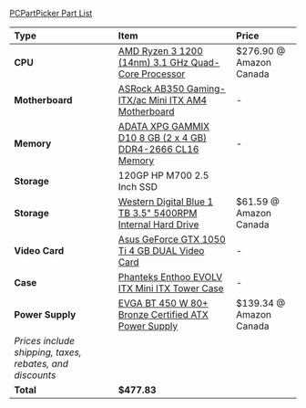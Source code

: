 [PCPartPicker Part List](https://ca.pcpartpicker.com/list/Fpdrqm)

Type|Item|Price
:----|:----|:----
**CPU** | [AMD Ryzen 3 1200 (14nm) 3.1 GHz Quad-Core Processor](https://ca.pcpartpicker.com/product/TX4NnQ/amd-ryzen-3-1300x-35ghz-quad-core-processor-yd1200bbaebox) | $276.90 @ Amazon Canada 
**Motherboard** | [ASRock AB350 Gaming-ITX/ac Mini ITX AM4 Motherboard](https://ca.pcpartpicker.com/product/nG98TW/asrock-ab350-gaming-itxac-mini-itx-am4-motherboard-ab350-gaming-itxac) |-
**Memory** | [ADATA XPG GAMMIX D10 8 GB (2 x 4 GB) DDR4-2666 CL16 Memory](https://ca.pcpartpicker.com/product/RHWfrH/adata-xpg-gammix-d10-8gb-2-x-4gb-ddr4-2666-memory-ax4u2666w4g16-dbg) |-
**Storage**| 120GP HP M700 2.5 Inch SSD|
**Storage** | [Western Digital Blue 1 TB 3.5" 5400RPM Internal Hard Drive](https://ca.pcpartpicker.com/product/q3Z2FT/western-digital-internal-hard-drive-wd10ezrz) | $61.59 @ Amazon Canada 
**Video Card** | [Asus GeForce GTX 1050 Ti 4 GB DUAL Video Card](https://ca.pcpartpicker.com/product/MndFf7/asus-geforce-gtx-1050-ti-4gb-dual-video-card-dual-gtx1050ti-4g) |-
**Case** | [Phanteks Enthoo EVOLV ITX Mini ITX Tower Case](https://ca.pcpartpicker.com/product/nTJkcf/phanteks-case-phes215psrd) |-
**Power Supply** | [EVGA BT 450 W 80+ Bronze Certified ATX Power Supply](https://ca.pcpartpicker.com/product/GQX2FT/evga-bt-450w-80-bronze-certified-atx-power-supply-100-bt-0450-k1) | $139.34 @ Amazon Canada  
 | *Prices include shipping, taxes, rebates, and discounts* |
 | **Total** | **$477.83**
